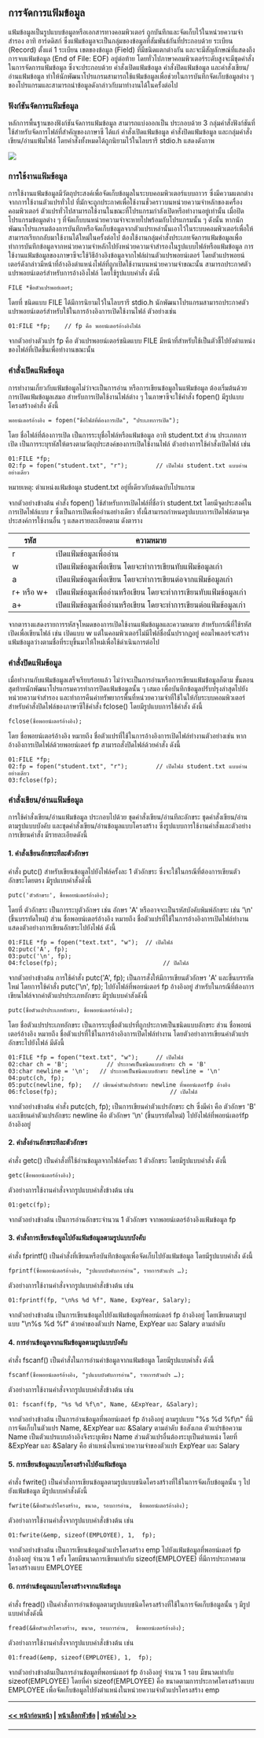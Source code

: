 ## การจัดการแฟ้มข้อมูล
 	
แฟ้มข้อมูลเป็นรูปแบบข้อมูลหรือเอกสารทางคอมพิวเตอร์ ถูกบันทึกและจัดเก็บไว้ในหน่วยความจำสำรอง อาทิ ฮาร์ดดิสก์ ซึ่งแฟ้มข้อมูลจะเป็นกลุ่มของข้อมูลที่สัมพันธ์กันที่ประกอบด้วย ระเบียน (Record) ตั้งแต่ 1 ระเบียน เขตของข้อมูล (Field) ที่มีชนิดแตกต่างกัน และจะมีสัญลักษณ์ที่แสดงถึงการจบแฟ้มข้อมูล (End of File: EOF)  อยู่ต่อท้าย โดยทั่วไปภาษาคอมพิวเตอร์ระดับสูงจะมีชุดคำสั่งในการจัดการแฟ้มข้อมูล ซึ่งจะประกอบด้วย คำสั่งเปิดแฟ้มข้อมูล คำสั่งปิดแฟ้มข้อมูล และคำสั่งเขียน/อ่านแฟ้มข้อมูล ทำให้นักพัฒนาโปรแกรมสามารถใช้แฟ้มข้อมูลเพื่อช่วยในการบันทึกจัดเก็บข้อมูลต่าง ๆ ของโปรแกรมและสามารถนำข้อมูลดังกล่าวกับมาทำงานได้ในครั้งต่อไป 

### ฟังก์ชันจัดการแฟ้มข้อมูล
หลักการพื้นฐานของฟังก์ชันจัดการแฟ้มข้อมูล สามารถแบ่งออกเป็น ประกอบด้วย 3 กลุ่มคำสั่งฟังก์ชันที่ใช้สำหรับจัดการไฟล์ที่สำคัญของภาษาซี ได้แก่ คำสั่งเปิดแฟ้มข้อมูล คำสั่งปิดแฟ้มข้อมูล และกลุ่มคำสั่งเขียน/อ่านแฟ้มไฟล์ โดยคำสั่งทั้งหมดได้ถูกนิยามไว้ในไลบรารี stdio.h แสดงดังภาพ

<img src=img/0806.png>

### การใช้งานแฟ้มข้อมูล
การใช้งานแฟ้มข้อมูลมีวัตถุประสงค์เพื่อจัดเก็บข้อมูลในระบบคอมพิวเตอร์แบบถาวร ซึ่งมีความแตกต่างจากการใช้งานตัวแปรทั่วไป ที่มักจะถูกประกาศเพื่อใช้งานชั่วคราวบนหน่วยความจำหลักของเครื่องคอมพิวเตอร์ ตัวแปรทั่วไปสามารถใช้งานในขณะที่โปรแกรมกำลังเปิดหรือทำงานอยู่เท่านั้น เมื่อปิดโปรแกรมข้อมูลต่าง ๆ ที่จัดเก็บบนหน่วยความจำจะหายไปพร้อมกับโปรแกรมนั้น ๆ ดังนั้น หากนักพัฒนาโปรแกรมต้องการบันทึกหรือจัดเก็บข้อมูลจากตัวแปรเหล่านั้นเอาไว้ในระบบคอมพิวเตอร์เพื่อให้สามารถเรียกกลับมาใช้งานได้ใหม่ในครั้งต่อไป ต้องใช้งานกลุ่มคำสั่งประเภทจัดการแฟ้มข้อมูลเพื่อทำการบันทึกข้อมูลจากหน่วยความจำหลักไปยังหน่วยความจำสำรองในรูปแบบไฟล์หรือแฟ้มข้อมูล การใช้งานแฟ้มข้อมูลของภาษาซีจะใช้วิธีอ้างอิงข้อมูลจากไฟล์ผ่านตัวแปรพอยน์เตอร์ โดยตัวแปรพอยน์เตอร์ดังกล่าวมีหน้าที่อ้างอิงตำแหน่งไฟล์ที่ถูกเปิดใช้งานบนหน่วยความจำขณะนั้น สามารถประกาศตัวแปรพอยน์เตอร์สำหรับการอ้างอิงไฟล์ โดยใช้รูปแบบคำสั่ง ดังนี้

```
FILE *ชื่อตัวแปรพอย์เตอร์;
```

โดยที่ ชนิดแบบ FILE ได้มีการนิยามไว้ในไลบรารี stdio.h นักพัฒนาโปรแกรมสามารถประกาศตัวแปรพอยน์เตอร์สำหรับใช้ในการอ้างอิงการเปิดใช้งานไฟล์ ตัวอย่างเช่น

```
01:FILE *fp;	// fp คือ พอยน์เตอร์อ้างอิงไฟล์
```

จากตัวอย่างตัวแปร fp คือ ตัวแปรพอยน์เตอร์ชนิดแบบ FILE มีหน้าที่สำหรับใช้เป็นตัวชี้ไปยังตำแหน่งของไฟล์ที่เปิดขึ้นเพื่อทำงานขณะนั้น

### คำสั่งเปิดแฟ้มข้อมูล
การทำงานเกี่ยวกับแฟ้มข้อมูลไม่ว่าจะเป็นการอ่าน หรือการเขียนข้อมูลในแฟ้มข้อมูล ต้องเริ่มต้นด้วยการเปิดแฟ้มข้อมูลเสมอ สำหรับการเปิดใช้งานไฟล์ต่าง ๆ ในภาษาซีจะใช้คำสั่ง fopen() มีรูปแบบโครงสร้างคำสั่ง ดังนี้

```
พอยน์เตอร์อ้างอิง = fopen("ชื่อไฟล์ที่ต้องการเปิด", "ประเภทการเปิด");
```

โดย ชื่อไฟล์ที่ต้องการเปิด เป็นการระบุชื่อไฟล์หรือแฟ้มข้อมูล อาทิ student.txt ส่วน ประเภทการเปิด เป็นการระบุรหัสให้ตรงตามวัตถุประสงค์ของการเปิดใช้งานไฟล์ ตัวอย่างการใช้คำสั่งเปิดไฟล์ เช่น

```
01:FILE *fp;
02:fp = fopen("student.txt", "r");        // เปิดไฟล์ student.txt แบบอ่านอย่างเดียว
```
หมายเหตุ: ตำแหน่งแฟ้มข้อมูล student.txt อยู่ที่เดียวกับต้นฉบับโปรแกรม

จากตัวอย่างข้างต้น คำสั่ง fopen() ใช้สำหรับการเปิดไฟล์ที่ชื่อว่า student.txt โดยมีจุดประสงค์ในการเปิดไฟล์แบบ r ซึ่งเป็นการเปิดเพื่ออ่านอย่างเดียว ทั้งนี้สามารถกำหนดรูปแบบการเปิดไฟล์ตามจุดประสงค์การใช้งานอื่น ๆ แสดงรายละเอียดตาม ดังตาราง

| รหัส |	ความหมาย |
| --- | --- |
| r |	เปิดแฟ้มข้อมูลเพื่ออ่าน |
| w |	เปิดแฟ้มข้อมูลเพื่อเขียน โดยจะทำการเขียนทับแฟ้มข้อมูลเก่า |
| a |	เปิดแฟ้มข้อมูลเพื่อเขียน โดยจะทำการเขียนต่อจากแฟ้มข้อมูลเก่า |
| r+ หรือ w+ |	เปิดแฟ้มข้อมูลเพื่ออ่านหรือเขียน โดยจะทำการเขียนทับแฟ้มข้อมูลเก่า |
| a+ |	เปิดแฟ้มข้อมูลเพื่ออ่านหรือเขียน โดยจะทำการเขียนต่อแฟ้มข้อมูลเก่า |


จากตารางแสดงรายการรหัสจุโหมดของการเปิดใช้งานแฟ้มข้อมูลและความหมาย สำหรับกรณีที่ใช้รหัสเปิดเพื่อเขียนไฟล์ เช่น เปิดแบบ w แต่ในคอมพิวเตอร์ไม่มีไฟล์ชื่อนั้นปรากฏอยู่ คอมไพเลอร์จะสร้างแฟ้มข้อมูลว่างตามชื่อที่ระบุขึ้นมาให้ใหม่เพื่อใช้ดำเนินการต่อไป

### คำสั่งปิดแฟ้มข้อมูล
เมื่อทำงานกับแฟ้มข้อมูลเสร็จเรียบร้อยแล้ว ไม่ว่าจะเป็นการอ่านหรือการเขียนแฟ้มข้อมูลก็ตาม ขั้นตอนสุดท้ายนักพัฒนาโปรแกรมควรทำการปิดแฟ้มข้อมูลนั้น ๆ เสมอ เพื่อบันทึกข้อมูลปรับปรุงล่าสุดไปยังหน่วยความจำสำรอง และทำการคืนค่าทรัพยากรพื้นที่หน่วยความจำที่ใช้ในให้กับระบบคอมพิวเตอร์ สำหรับคำสั่งปิดไฟล์ของภาษาซีใช้คำสั่ง fclose() โดยมีรูปแบบการใช้คำสั่ง ดังนี้

```
fclose(ชื่อพอยน์เตอร์อ้างอิง);
```

โดย ชื่อพอยน์เตอร์อ้างอิง หมายถึง ชื่อตัวแปรที่ใช้ในการอ้างอิงการเปิดไฟล์ทำงานตัวอย่างเช่น หากอ้างอิงการเปิดไฟล์ด้วยพอยน์เตอร์ fp สามารถสั่งปิดไฟล์ด้วยคำสั่ง ดังนี้

```
01:FILE *fp;
02:fp = fopen("student.txt", "r");        // เปิดไฟล์ student.txt แบบอ่านอย่างเดียว
03:fclose(fp);
```

### คำสั่งเขียน/อ่านแฟ้มข้อมูล
การใช้คำสั่งเขียน/อ่านแฟ้มข้อมูล ประกอบไปด้วย ชุดคำสั่งเขียน/อ่านทีละอักขระ ชุดคำสั่งเขียน/อ่านตามรูปแบบบังคับ และชุดคำสั่งเขียน/อ่านข้อมูลแบบโครงสร้าง ซึ่งรูปแบบการใช้งานคำสั่งและตัวอย่างการเขียนคำสั่ง มีรายละเอียดดังนี้

#### 1.  คำสั่งเขียนอักขระทีละตัวอักษร
คำสั่ง putc() สำหรับเขียนข้อมูลไปยังไฟล์ครั้งละ 1 ตัวอักขระ ซึ่งจะใช้ในกรณีที่ต้องการเขียนตัวอักขระโดยตรง มีรูปแบบคำสั่งดังนี้

```
putc('ตัวอักขระ', ชื่อพอยน์เตอร์อ้างอิง);
```

โดยที่ ตัวอักขระ เป็นการระบุตัวอักษร เช่น อักษร 'A' หรืออาจจะเป็นรหัสบังคับพิมพ์อักขระ เช่น '\n' (ขึ้นบรรทัดใหม่) ส่วน ชื่อพอยน์เตอร์อ้างอิง หมายถึง ชื่อตัวแปรที่ใช้ในการอ้างอิงการเปิดไฟล์ทำงาน แสดงตัวอย่างการเขียนอักขระไปยังไฟล์ ดังนี้

```
01:FILE *fp = fopen("text.txt", "w");  // เปิดไฟล์
02:putc('A', fp);
03:putc('\n', fp);
04:fclose(fp);                              // ปิดไฟล์
```

จากตัวอย่างข้างต้น การใช้คำสั่ง putc('A', fp); เป็นการสั่งให้มีการเขียนตัวอักษร 'A' และขึ้นบรรทัดใหม่ โดยการใช้คำสั่ง putc('\n', fp); ไปยังไฟล์ที่พอยน์เตอร์ fp อ้างอิงอยู่ สำหรับในกรณีที่ต้องการเขียนไฟล์จากค่าตัวแปรประเภทอักขระ มีรูปแบบคำสังดังนี้

```
putc(ชื่อตัวแปรประเภทอักขระ, ชื่อพอยน์เตอร์อ้างอิง);
```

โดย ชื่อตัวแปรประเภทอักขระ เป็นการระบุชื่อตัวแปรที่ถูกประกาศเป็นชนิดแบบอักขระ ส่วน ชื่อพอยน์เตอร์อ้างอิง หมายถึง ชื่อตัวแปรที่ใช้ในการอ้างอิงการเปิดไฟล์ทำงาน โดยตัวอย่างการเขียนค่าตัวแปรอักขระไปยังไฟล์ มีดังนี้

```
01:FILE *fp = fopen("text.txt", "w");     // เปิดไฟล์
02:char ch = 'B';           // ประกาศเป็นชนิดแบบอักขระ ch = 'B'
03:char newline = '\n';   // ประกาศเป็นชนิดแบบอักขระ newline = '\n'
04:putc(ch, fp); 
05:putc(newline, fp);   // เขียนค่าตัวแปรอักขระ newline ที่พอยน์เตอร์fp อ้างอิง
06:fclose(fp);                                // เปิดไฟล์
```

จากตัวอย่างข้างต้น คำสั่ง putc(ch, fp); เป็นการเขียนค่าตัวแปรอักขระ ch ซึ่งมีค่า คือ ตัวอักษร 'B' และเขียนค่าตัวแปรอักขระ newline คือ ตัวอักษร '\n' (ขึ้นบรรทัดใหม่) ไปยังไฟล์ที่พอยน์เตอร์fp อ้างอิงอยู่

#### 2.  คำสั่งอ่านอักขระทีละตัวอักษร
คำสั่ง getc() เป็นคำสั่งที่ใช้อ่านข้อมูลจากไฟล์ครั้งละ 1 ตัวอักขระ โดยมีรูปแบบคำสั่ง ดังนี้

```
getc(ชื่อพอยน์เตอร์อ้างอิง);
```

ตัวอย่างการใช้งานคำสั่งจากรูปแบบคำสั่งข้างต้น  เช่น

```
01:getc(fp);
```

จากตัวอย่างข้างต้น เป็นการอ่านอักขระจำนวน 1 ตัวอักษร จากพอยน์เตอร์อ้างอิงแฟ้มข้อมูล fp 

#### 3.  คำสั่งการเขียนข้อมูลไปยังแฟ้มข้อมูลตามรูปแบบบังคับ
คำสั่ง fprintf() เป็นคำสั่งที่เขียนหรือบันทึกข้อมูลเพื่อจัดเก็บไปยังแฟ้มข้อมูล โดยมีรูปแบบคำสั่ง ดังนี้

```
fprintf(ชื่อพอยน์เตอร์อ้างอิง, "รูปแบบบังคับการอ่าน", รายการตัวแปร …);
```

ตัวอย่างการใช้งานคำสั่งจากรูปแบบคำสั่งข้างต้น  เช่น

```
01:fprintf(fp, "\n%s %d %f", Name, ExpYear, Salary);
```

จากตัวอย่างข้างต้น เป็นการเขียนข้อมูลไปยังแฟ้มข้อมูลที่พอยน์เตอร์ fp อ้างอิงอยู่ โดยเขียนตามรูปแบบ "\n%s %d %f" ด้วยค่าของตัวแปร Name, ExpYear และ Salary ตามลำดับ

#### 4.  การอ่านข้อมูลจากแฟ้มข้อมูลตามรูปแบบบังคับ
คำสั่ง fscanf() เป็นคำสั่งในการอ่านค่าข้อมูลจากแฟ้มข้อมูล โดยมีรูปแบบคำสั่ง ดังนี้

```
fscanf(ชื่อพอยน์เตอร์อ้างอิง, "รูปแบบบังคับการอ่าน", รายการตัวแปร …);
```

ตัวอย่างการใช้งานคำสั่งจากรูปแบบคำสั่งข้างต้น  เช่น

```
01:	fscanf(fp, "%s %d %f\n", Name, &ExpYear, &Salary);
```

จากตัวอย่างข้างต้น เป็นการอ่านข้อมูลที่พอยน์เตอร์ fp อ้างอิงอยู่ ตามรูปแบบ "%s %d %f\n"  ที่มีการจัดเก็บในตัวแปร Name, &ExpYear และ &Salary ตามลำดับ 
ข้อสังเกต ตัวแปรข้อความ Name เป็นตัวแปรแบบอ้างอิงจึงระบุเพียง Name ส่วนตัวแปรอื่นต้องระบุเป็นตำแหน่ง โดยที่ &ExpYear และ &Salary คือ ตำแหน่งในหน่วยความจำของตัวแปร ExpYear และ Salary 

#### 5.  การเขียนข้อมูลแบบโครงสร้างไปยังแฟ้มข้อมูล
คำสั่ง fwrite() เป็นคำสั่งการเขียนข้อมูลตามรูปแบบชนิดโครงสร้างที่ใช้ในการจัดเก็บข้อมูลนั้น ๆ ไปยังแฟ้มข้อมูล มีรูปแบบคำสั่งดังนี้

```
fwrite(&ชื่อตัวแปรโครงสร้าง, ขนาด, รอบการอ่าน,  ชื่อพอยน์เตอร์อ้างอิง);
```

ตัวอย่างการใช้งานคำสั่งจากรูปแบบคำสั่งข้างต้น  เช่น

```
01:fwrite(&emp, sizeof(EMPLOYEE), 1,  fp);
```

จากตัวอย่างข้างต้น เป็นการเขียนข้อมูลตัวแปรโครงสร้าง emp ไปยังแฟ้มข้อมูลที่พอยน์เตอร์ fp อ้างอิงอยู่ จำนวน 1 ครั้ง โดยมีขนาดการเขียนเท่ากับ sizeof(EMPLOYEE) ที่มีการประกาศตามโครงสร้างแบบ EMPLOYEE

#### 6.  การอ่านข้อมูลแบบโครงสร้างจากแฟ้มข้อมูล
คำสั่ง fread() เป็นคำสั่งการอ่านข้อมูลตามรูปแบบชนิดโครงสร้างที่ใช้ในการจัดเก็บข้อมูลนั้น ๆ  มีรูปแบบคำสั่งดังนี้

```
fread(&ชื่อตัวแปรโครงสร้าง, ขนาด, รอบการอ่าน,  ชื่อพอยน์เตอร์อ้างอิง);
```

ตัวอย่างการใช้งานคำสั่งจากรูปแบบคำสั่งข้างต้น  เช่น

```
01:fread(&emp, sizeof(EMPLOYEE), 1,  fp);
```

จากตัวอย่างข้างต้นเป็นการอ่านข้อมูลที่พอยน์เตอร์ fp อ้างอิงอยู่ จำนวน 1 รอบ มีขนาดเท่ากับ sizeof(EMPLOYEE) โดยที่ค่า sizeof(EMPLOYEE) คือ ขนาดตามการประกาศโครงสร้างแบบ EMPLOYEE เพื่อจัดเก็บข้อมูลไปยังตำแหน่งในหน่วยความจำตัวแปรโครงสร้าง emp

---
#### [<< หน้าก่อนหน้า](0802.md) | [หน้าเลือกหัวข้อ](README.md) | [หน้าต่อไป >>](0804.md)
---
